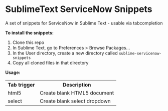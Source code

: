# SublimeText ServiceNow Snippets


A set of snippets for ServiceNow in Sublime Text - usable via tabcompletion

**To install the snippets:**

1. Clone this repo
2. In Sublime Text, go to Preferences > Browse Packages...
3. In the User directory, create a new directory called `sublime-servicenow-snippets`
4. Copy all cloned files in that directory

**Usage:**
<table>
  <tr><th>Tab trigger</th>
	<th>Description</th></tr>
	<tr><td>html5</td>
	<td>Create blank HTML5 document</td></tr>
	<tr><td>select</td>
	<td>Create blank select dropdown</td></tr>
</table>
